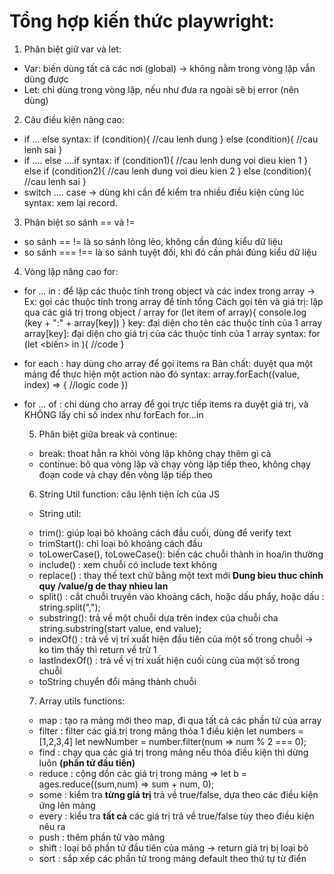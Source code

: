 # Tổng hợp kiến thức playwright:
1. Phân biệt giữ var và let:
- Var: biến dùng tất cả các nơi (global) -> không nằm trong vòng lặp vẫn dùng được
- Let: chỉ dùng trong vòng lặp, nếu như đưa ra ngoài sẽ bị error (nên dùng)

2. Câu điều kiện nâng cao: 
- if ... else 
syntax: 
if (condition){
    //cau lenh dung
}
else (condition){
    //cau lenh sai
}
- if .... else ....if
syntax: 
if (condition1){
    //cau lenh dung voi dieu kien 1
}
else if (condition2){
    //cau lenh dung voi dieu kien 2
}
else (condition){
    //cau lenh sai
}
- switch .... case -> dùng khi cần để kiểm tra nhiều điều kiện cùng lúc
syntax: xem lại record.

3. Phân biệt so sánh == và !=
- so sánh == != là so sánh lỏng lẻo, không cần đúng kiểu dữ liệu
- so sánh === !== là so sánh tuyệt đối, khi đó cần phải đúng kiểu dữ liệu

4. Vòng lặp nâng cao for: 
- for ... in : để lặp các thuộc tính trong object và các index trong array -> Ex: gọi các thuộc tính trong array để tính tổng 
Cách gọi tên và giá trị: lặp qua các giá trị trong object / array
for (let item of array){
    console.log (key + ":" + array[key])
}
key: đại diện cho tên các thuộc tính của 1 array
array[key]: đại diện cho giá trị của các thuộc tính của 1 array
syntax:
for (let <biến> in <object>){
    //code
}

- for each : hay dùng cho array để gọi items ra
Bản chất: duyệt qua một mảng để thực hiện một action nào đó
syntax: 
array.forEach((value, index) => {
    //logic code
})
- for ... of : chi dùng cho array để gọi trực tiếp items ra duyệt giá trị, và KHÔNG lấy chỉ số index như forEach for...in

5. Phân biệt giữa break và continue:
- break: thoat hẳn ra khỏi vòng lặp không chạy thêm gì cả
- continue: bõ qua vòng lặp và chạy vòng lặp tiếp theo, không chạy đoạn code và chạy đến vòng lặp tiếp theo

6. String Util function: câu lệnh tiện ích của JS
- String util:
* trim(): giúp loại bõ khoảng cách đầu cuối, dùng để verify text
* trimStart(): chỉ loại bõ khoảng cách đầu
* toLowerCase(), toLoweCase(): biến các chuỗi thành in hoa/in thường
* include() : xem chuỗi có include text không
* replace() : thay thế text chữ bằng một text mới **Dung bieu thuc chinh quy /value/g de thay nhieu lan**
* split() : cắt chuỗi truyền vào khoảng cách, hoặc dấu phẩy, hoặc dấu :
string.split(",");
* substring(): trả về một chuỗi dựa trên index của chuỗi cha
string.substring(start value, end value);
* indexOf() : trả về vị trí xuất hiện đầu tiên của một số trong chuỗi -> ko tìm thấy thì return về trừ 1
* lastIndexOf() : trả về vị trí xuất hiện cuối cùng của một số trong chuỗi
* toString chuyển đổi mảng thành chuỗi

7. Array utils functions: 
* map : tạo ra mảng mới theo map, đi qua tất cả các phần tử của array
* filter : filter các giá trị trong mảng thỏa 1 điều kiện
let numbers = [1,2,3,4]
let newNumber = number.filter(num => num % 2 === 0);
* find : chạy qua các giá trị trong mảng nếu thỏa điều kiện thì dừng luôn **(phần tử đầu tiên)**
* reduce : cộng dồn các giá trị trong mảng => let b = ages.reduce((sum,num) => sum + num, 0);
* some : kiểm tra **từng giá trị** trả về true/false, dựa theo các điều kiện ứng lên mảng
* every : kiểu tra **tất cả** các giá trị trả về true/false tùy theo điều kiện nêu ra
* push : thêm phần tử vào mảng
* shift : loại bõ phần tử đầu tiên của mảng -> return giá trị bị loại bõ
* sort : sắp xếp các phần tử trong mảng default theo thứ tự từ điển


